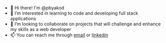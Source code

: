 - 👋  Hi there! I'm @pbyakod
- 👀  I’m interested in learning to code and developing full stack applications
- 💞️  I’m looking to collaborate on projects that will challenge and enhance my skills as a web developer
- 📫  You can reach me through <a href="mailto:pranav.byakod@gmail.com">email</a> or <a href="https://www.linkedin.com/in/pranavbyakod/">linkedin</a>
